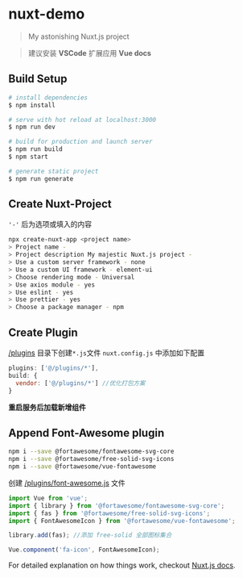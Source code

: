 # nuxt-demo

> My astonishing Nuxt.js project

> 建议安装 **VSCode** 扩展应用 **Vue docs**

## Build Setup

``` bash
# install dependencies
$ npm install

# serve with hot reload at localhost:3000
$ npm run dev

# build for production and launch server
$ npm run build
$ npm start

# generate static project
$ npm run generate
```

## Create Nuxt-Project
`'-'` 后为选项或填入的内容
``` bash
npx create-nuxt-app <project name>
> Project name -
> Project description My majestic Nuxt.js project -
> Use a custom server framework - none
> Use a custom UI framework - element-ui
> Choose rendering mode - Universal
> Use axios module - yes
> Use eslint - yes
> Use prettier - yes
> Choose a package manager - npm
```

## Create Plugin

[/plugins](plugins) 目录下创建`*.js`文件
`nuxt.config.js` 中添加如下配置
  ```js
  plugins: ['@/plugins/*'],
  build: {
    vendor: ['@/plugins/*'] //优化打包方案
  }
  ```
**重启服务后加载新增组件**

## Append Font-Awesome plugin
```bash
npm i --save @fortawesome/fontawesome-svg-core
npm i --save @fortawesome/free-solid-svg-icons
npm i --save @fortawesome/vue-fontawesome
```

创建 [/plugins/font-awesome.js](plugins) 文件
```js
import Vue from 'vue';
import { library } from '@fortawesome/fontawesome-svg-core';
import { fas } from '@fortawesome/free-solid-svg-icons';
import { FontAwesomeIcon } from '@fortawesome/vue-fontawesome';

library.add(fas); //添加 free-solid 全部图标集合

Vue.component('fa-icon', FontAwesomeIcon);
```


For detailed explanation on how things work, checkout [Nuxt.js docs](https://nuxtjs.org).
